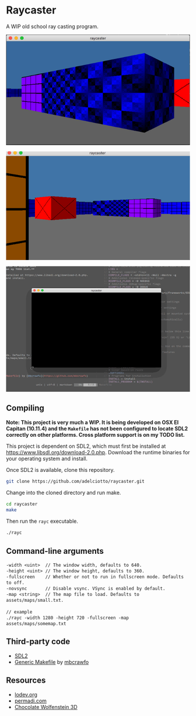# Raycaster

A WIP old school ray casting program.

![preview](res/previews/preview.png)

![preview-gif](res/previews/rayc.gif)

![preview-resize](res/previews/rayc_resize.gif)

## Compiling

**Note: This project is very much a WIP. It is being developed on OSX El
Capitan (10.11.4) and the `Makefile` has not been configured to locate SDL2
correctly on other platforms. Cross platform support is on my TODO list.**

This project is dependent on SDL2, which must first be installed at https://www.libsdl.org/download-2.0.php. 
Download the runtime binaries for your operating system and install. 

Once SDL2 is available, clone this repository.

```sh
git clone https://github.com/adelciotto/raycaster.git
```

Change into the cloned directory and run make.

```sh
cd raycaster
make
```

Then run the `rayc` executable.

```sh
./rayc
```

## Command-line arguments

```
-width <uint>  // The window width, defaults to 640.
-height <uint> // The window height, defaults to 360.
-fullscreen    // Whether or not to run in fullscreen mode. Defaults to off.
-novsync       // Disable vsync. VSync is enabled by default.
-map <string>  // The map file to load. Defaults to assets/maps/small.txt.

// example
./rayc -width 1280 -height 720 -fullscreen -map assets/maps/somemap.txt
```

## Third-party code

- [SDL2](https://www.libsdl.org/download-2.0.php)
- [Generic Makefile](https://github.com/mbcrawfo/GenericMakefile) by [mbcrawfo](https://github.com/mbcrawfo)

## Resources

- [lodev.org](http://lodev.org/cgtutor/raycasting.html)
- [permadi.com](http://permadi.com/1996/05/ray-casting-tutorial-table-of-contents/)
- [Chocolate Wolfenstein 3D](https://github.com/fabiensanglard/Chocolate-Wolfenstein-3D)
